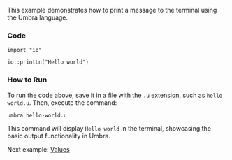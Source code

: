 This example demonstrates how to print a message to the terminal using the Umbra language.

### Code

```u title="hello-world.u" hl_lines="3"
import "io"

io::printLn("Hello world")
```

### How to Run

To run the code above, save it in a file with the `.u` extension, such as `hello-world.u`. Then, execute the command:

```sh
umbra hello-world.u
```

This command will display `Hello world` in the terminal, showcasing the basic output functionality in Umbra.

Next example: [Values](/examples/values)
